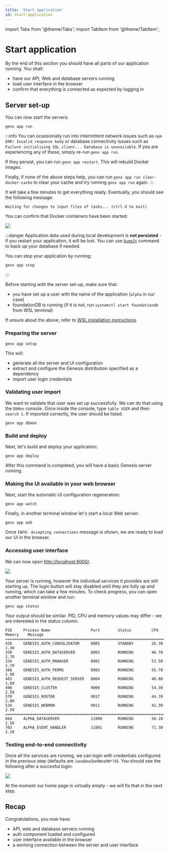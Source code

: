 ```yaml
---
title: 'Start application'
id: Start-application
---
```


import Tabs from '@theme/Tabs';
import TabItem from '@theme/TabItem';

# Start application

By the end of this section you should have all parts of our application running. You shall:

- have our API, Web and database servers running
- load user interface in the browser
- confirm that everything is connected as expected by logging in

## Server set-up

<Tabs>
  <TabItem value="docker" label="Docker" default>

You can now start the servers:

```shell
genx app run
```

:::info
You can ocassionally run into intermittent network issues such as `npm ERR! Invalid response body` or database connectivity issues such as `Failure initialising SQL client... Database is unavailable`. If you are experiencing any of these, simply re-run `genx app run`.

If they persist, you can run `genx app restart`. This will rebuild Docker images.

Finally, if none of the above steps help, you can run `genx app run clear-docker-cache` to clear your cache and try running `genx app run` again.
:::

It will take a few minutes to get everything ready. Eventually, you should see the following message:

```shell
Waiting for changes to input files of tasks... (ctrl-d to exit)
```

You can confirm that Docker containers have been started:

![](/img/gpl-docker.png)

:::danger
Application data used during local development is **not persisted** - if you restart your application, it will be lost. You can use [`DumpIt`](https://docs.genesis.global/secure/operations/commands/server-commands/#dumpit-script) command to back up your database if needed.

You can stop your application by running:
```shell
genx app stop
```
:::

  </TabItem>
  <TabItem value="wsl" label="WSL">

Before starting with the server set-up, make sure that:

- you have set up a user with the name of the application (`alpha` in our case)
- foundationDB is running (if it is not, run `systemctl start foundationdb` from WSL terminal)

If unsure about the above, refer to [WSL installation instructions](../../../getting-started/prerequisites/installing-wsl/).

### Preparing the server

```shell
genx app setup
```

This will:

* generate all the server and UI configuration
* extract and configure the Genesis distribution specified as a dependency
* import user login credentials

### Validating user import

We want to validate that user was set up successfully. We can do that using the `DbMon` console. Once inside the console, type `table USER` and then `search 1`. If imported correctly, the user should be listed.

```shell
genx app dbmon
```

### Build and deploy

Next, let's build and deploy your application:

```shell
genx app deploy
```

After this command is completed, you will have a basic Genesis server running.


### Making the UI available in your web browser

Next, start the automatic UI configuration regeneration:

```shell
genx app watch
```

Finally, in another terminal window let's start a local Web server:

```shell
genx app web
```

Once `INFO: Accepting connections` message is shown, we are ready to load our UI in the browser.

  </TabItem>
</Tabs>

### Accessing user interface

We can now open <a href="http://localhost:9000/" target="_blank">http://localhost:9000/</a>.

![](/img/gpl-seed-login.png)

Your server is running, however the individual services it provides are still starting up. The login button will stay disabled until they are fully up and running, which can take a few minutes. To check progress, you can open another terminal window and run:

```shell
genx app status
```

Your output should be similar. PID, CPU and memory values may differ - we are interested in the status column:

```shell
PID     Process Name                  Port        Status         CPU       Memory    Message
===============================================================================================
426     GENESIS_AUTH_CONSOLIDATOR     8005        STANDBY        26.30     1.30
350     GENESIS_AUTH_DATASERVER       8002        RUNNING        46.70     1.70
334     GENESIS_AUTH_MANAGER          8001        RUNNING        51.50     1.70
368     GENESIS_AUTH_PERMS            8003        RUNNING        55.70     1.90
403     GENESIS_AUTH_REQUEST_SERVER   8004        RUNNING        46.80     1.60
490     GENESIS_CLUSTER               9000        RUNNING        54.30     2.50
570     GENESIS_ROUTER                9017        RUNNING        44.70     2.00
534     GENESIS_WEBMON                9011        RUNNING        41.30     2.50
===============================================================================================
664     ALPHA_DATASERVER              11000       RUNNING        58.10     1.50
703     ALPHA_EVENT_HANDLER           11001       RUNNING        71.30     2.20
```

### Testing end-to-end connectivity

Once all the services are running, we can login with credentials configured in the previous step (defaults are `JaneDee`/`beONneON*74`). You should see the following after a succesful login:

![](/img/gpl-seed-start.png)

At the moment our home page is virtually empty - we will fix that in the next step.

## Recap

Congratulations, you now have:

- API, web and database servers running
- auth component loaded and configured
- user interface available in the browser
- a working connection between the server and user interface
